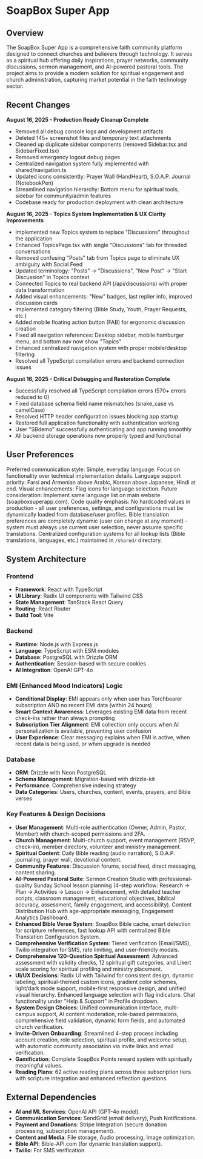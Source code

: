 # SoapBox Super App

## Overview
The SoapBox Super App is a comprehensive faith community platform designed to connect churches and believers through technology. It serves as a spiritual hub offering daily inspirations, prayer networks, community discussions, sermon management, and AI-powered pastoral tools. The project aims to provide a modern solution for spiritual engagement and church administration, capturing market potential in the faith technology sector.

## Recent Changes
**August 16, 2025 - Production Ready Cleanup Complete**
- Removed all debug console logs and development artifacts
- Deleted 145+ screenshot files and temporary text attachments
- Cleaned up duplicate sidebar components (removed Sidebar.tsx and SidebarFixed.tsx)
- Removed emergency logout debug pages
- Centralized navigation system fully implemented with shared/navigation.ts
- Updated icons consistently: Prayer Wall (HandHeart), S.O.A.P. Journal (NotebookPen)
- Streamlined navigation hierarchy: Bottom menu for spiritual tools, sidebar for community/admin features
- Codebase ready for production deployment with clean architecture

**August 16, 2025 - Topics System Implementation & UX Clarity Improvements**
- Implemented new Topics system to replace "Discussions" throughout the application
- Enhanced TopicsPage.tsx with single "Discussions" tab for threaded conversations
- Removed confusing "Posts" tab from Topics page to eliminate UX ambiguity with Social Feed
- Updated terminology: "Posts" → "Discussions", "New Post" → "Start Discussion" in Topics context
- Connected Topics to real backend API (/api/discussions) with proper data transformation
- Added visual enhancements: "New" badges, last replier info, improved discussion cards
- Implemented category filtering (Bible Study, Youth, Prayer Requests, etc.)
- Added mobile floating action button (FAB) for ergonomic discussion creation
- Fixed all navigation references: Desktop sidebar, mobile hamburger menu, and bottom nav now show "Topics"
- Enhanced centralized navigation system with proper mobile/desktop filtering
- Resolved all TypeScript compilation errors and backend connection issues

**August 16, 2025 - Critical Debugging and Restoration Complete**
- Successfully resolved all TypeScript compilation errors (570+ errors reduced to 0)
- Fixed database schema field name mismatches (snake_case vs camelCase)
- Resolved HTTP header configuration issues blocking app startup
- Restored full application functionality with authentication working
- User "SBdemo" successfully authenticating and app running smoothly
- All backend storage operations now properly typed and functional

## User Preferences
Preferred communication style: Simple, everyday language.
Focus on functionality over technical implementation details.
Language support priority: Farsi and Armenian above Arabic, Korean above Japanese, Hindi at end.
Visual enhancements: Flag icons for language selection.
Future consideration: Implement same language list on main website (soapboxsuperapp.com).
Code quality emphasis: No hardcoded values in production - all user preferences, settings, and configurations must be dynamically loaded from database/user profiles. Bible translation preferences are completely dynamic (user can change at any moment) - system must always use current user selection, never assume specific translations. Centralized configuration systems for all lookup lists (Bible translations, languages, etc.) maintained in `/shared/` directory.

## System Architecture

### Frontend
- **Framework**: React with TypeScript
- **UI Library**: Radix UI components with Tailwind CSS
- **State Management**: TanStack React Query
- **Routing**: React Router
- **Build Tool**: Vite

### Backend
- **Runtime**: Node.js with Express.js
- **Language**: TypeScript with ESM modules
- **Database**: PostgreSQL with Drizzle ORM
- **Authentication**: Session-based with secure cookies
- **AI Integration**: OpenAI GPT-4o

### EMI (Enhanced Mood Indicators) Logic
- **Conditional Display**: EMI appears only when user has Torchbearer subscription AND no recent EMI data (within 24 hours)
- **Smart Context Awareness**: Leverages existing EMI data from recent check-ins rather than always prompting
- **Subscription Tier Alignment**: EMI collection only occurs when AI personalization is available, preventing user confusion
- **User Experience**: Clear messaging explains when EMI is active, when recent data is being used, or when upgrade is needed

### Database
- **ORM**: Drizzle with Neon PostgreSQL
- **Schema Management**: Migration-based with drizzle-kit
- **Performance**: Comprehensive indexing strategy
- **Data Categories**: Users, churches, content, events, prayers, and Bible verses

### Key Features & Design Decisions
- **User Management**: Multi-role authentication (Owner, Admin, Pastor, Member) with church-scoped permissions and 2FA.
- **Church Management**: Multi-church support, event management (RSVP, check-in), member directory, volunteer and ministry management.
- **Spiritual Content**: Daily Bible reading (audio narration), S.O.A.P. journaling, prayer wall, devotional content.
- **Community Features**: Discussion forums, social feed, direct messaging, content sharing.
- **AI-Powered Pastoral Suite**: Sermon Creation Studio with professional-quality Sunday School lesson planning (4-step workflow: Research → Plan → Activities → Lesson → Enhancement, with detailed teacher scripts, classroom management, educational objectives, biblical accuracy, assessment, family engagement, and accessibility). Content Distribution Hub with age-appropriate messaging, Engagement Analytics Dashboard.
- **Enhanced Bible Verse System**: SoapBox Bible cache, smart detection for scripture references, fast lookup API with centralized Bible Translation Configuration System.
- **Comprehensive Verification System**: Tiered verification (Email/SMS), Twilio integration for SMS, rate limiting, and user-friendly modals.
- **Comprehensive 120-Question Spiritual Assessment**: Advanced assessment with validity checks, 12 spiritual gift categories, and Likert scale scoring for spiritual profiling and ministry placement.
- **UI/UX Decisions**: Radix UI with Tailwind for consistent design, dynamic labeling, spiritual-themed custom icons, gradient color schemes, light/dark mode support, mobile-first responsive design, and unified visual hierarchy. Enhanced language selection with flag indicators. Chat functionality under "Help & Support" in Profile dropdown.
- **System Design Choices**: Unified communication interface, multi-campus support, AI content moderation, role-based permissions, comprehensive field validation, dynamic form fields, and automated church verification.
- **Invite-Driven Onboarding**: Streamlined 4-step process including account creation, role selection, spiritual profile, and welcome setup, with automatic community association via invite links and email verification.
- **Gamification**: Complete SoapBox Points reward system with spiritually meaningful values.
- **Reading Plans**: 62 active reading plans across three subscription tiers with scripture integration and enhanced reflection questions.

## External Dependencies

- **AI and ML Services**: OpenAI API (GPT-4o model).
- **Communication Services**: SendGrid (email delivery), Push Notifications.
- **Payment and Donations**: Stripe Integration (secure donation processing, subscription management).
- **Content and Media**: File storage, Audio processing, Image optimization.
- **Bible API**: Bible-API.com (for dynamic translation support).
- **Twilio**: For SMS verification.